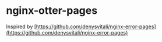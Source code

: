 # nginx-otter-pages

Inspired by [https://github.com/denysvitali/nginx-error-pages](https://github.com/denysvitali/nginx-error-pages)